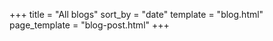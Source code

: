 +++
title = "All blogs"
sort_by = "date"
template = "blog.html"
page_template = "blog-post.html"
+++
